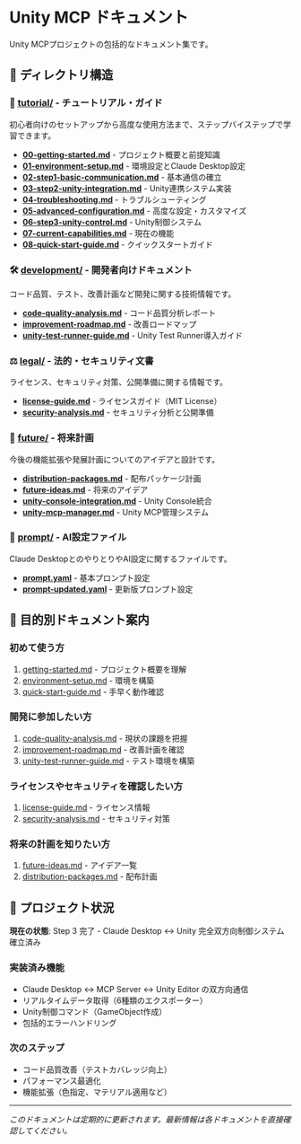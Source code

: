 # Unity MCP ドキュメント

Unity MCPプロジェクトの包括的なドキュメント集です。

## 📁 ディレクトリ構造

### 🎯 [tutorial/](./tutorial/) - チュートリアル・ガイド
初心者向けのセットアップから高度な使用方法まで、ステップバイステップで学習できます。

- **[00-getting-started.md](./tutorial/00-getting-started.md)** - プロジェクト概要と前提知識
- **[01-environment-setup.md](./tutorial/01-environment-setup.md)** - 環境設定とClaude Desktop設定
- **[02-step1-basic-communication.md](./tutorial/02-step1-basic-communication.md)** - 基本通信の確立
- **[03-step2-unity-integration.md](./tutorial/03-step2-unity-integration.md)** - Unity連携システム実装
- **[04-troubleshooting.md](./tutorial/04-troubleshooting.md)** - トラブルシューティング
- **[05-advanced-configuration.md](./tutorial/05-advanced-configuration.md)** - 高度な設定・カスタマイズ
- **[06-step3-unity-control.md](./tutorial/06-step3-unity-control.md)** - Unity制御システム
- **[07-current-capabilities.md](./tutorial/07-current-capabilities.md)** - 現在の機能
- **[08-quick-start-guide.md](./tutorial/08-quick-start-guide.md)** - クイックスタートガイド

### 🛠️ [development/](./development/) - 開発者向けドキュメント
コード品質、テスト、改善計画など開発に関する技術情報です。

- **[code-quality-analysis.md](./development/code-quality-analysis.md)** - コード品質分析レポート
- **[improvement-roadmap.md](./development/improvement-roadmap.md)** - 改善ロードマップ
- **[unity-test-runner-guide.md](./development/unity-test-runner-guide.md)** - Unity Test Runner導入ガイド

### ⚖️ [legal/](./legal/) - 法的・セキュリティ文書
ライセンス、セキュリティ対策、公開準備に関する情報です。

- **[license-guide.md](./legal/license-guide.md)** - ライセンスガイド（MIT License）
- **[security-analysis.md](./legal/security-analysis.md)** - セキュリティ分析と公開準備

### 🚀 [future/](./future/) - 将来計画
今後の機能拡張や発展計画についてのアイデアと設計です。

- **[distribution-packages.md](./future/distribution-packages.md)** - 配布パッケージ計画
- **[future-ideas.md](./future/future-ideas.md)** - 将来のアイデア
- **[unity-console-integration.md](./future/unity-console-integration.md)** - Unity Console統合
- **[unity-mcp-manager.md](./future/unity-mcp-manager.md)** - Unity MCP管理システム

### 🤖 [prompt/](./prompt/) - AI設定ファイル
Claude DesktopとのやりとりやAI設定に関するファイルです。

- **[prompt.yaml](./prompt/prompt.yaml)** - 基本プロンプト設定
- **[prompt-updated.yaml](./prompt/prompt-updated.yaml)** - 更新版プロンプト設定

## 🎯 目的別ドキュメント案内

### 初めて使う方
1. [getting-started.md](./tutorial/00-getting-started.md) - プロジェクト概要を理解
2. [environment-setup.md](./tutorial/01-environment-setup.md) - 環境を構築
3. [quick-start-guide.md](./tutorial/08-quick-start-guide.md) - 手早く動作確認

### 開発に参加したい方
1. [code-quality-analysis.md](./development/code-quality-analysis.md) - 現状の課題を把握
2. [improvement-roadmap.md](./development/improvement-roadmap.md) - 改善計画を確認
3. [unity-test-runner-guide.md](./development/unity-test-runner-guide.md) - テスト環境を構築

### ライセンスやセキュリティを確認したい方
1. [license-guide.md](./legal/license-guide.md) - ライセンス情報
2. [security-analysis.md](./legal/security-analysis.md) - セキュリティ対策

### 将来の計画を知りたい方
1. [future-ideas.md](./future/future-ideas.md) - アイデア一覧
2. [distribution-packages.md](./future/distribution-packages.md) - 配布計画

## 📖 プロジェクト状況

**現在の状態**: Step 3 完了 - Claude Desktop ↔ Unity 完全双方向制御システム確立済み

### 実装済み機能
- Claude Desktop ↔ MCP Server ↔ Unity Editor の双方向通信
- リアルタイムデータ取得（6種類のエクスポーター）
- Unity制御コマンド（GameObject作成）
- 包括的エラーハンドリング

### 次のステップ
- コード品質改善（テストカバレッジ向上）
- パフォーマンス最適化
- 機能拡張（色指定、マテリアル適用など）

---

*このドキュメントは定期的に更新されます。最新情報は各ドキュメントを直接確認してください。*